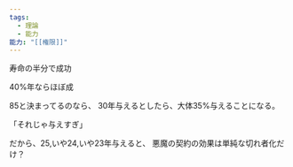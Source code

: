 ```yaml
---
tags:
  - 理論
  - 能力
能力: "[[権限]]"
---
```


寿命の半分で成功

40%年ならほぼ成

85と決まってるのなら、
30年与えるとしたら、大体35%与えることになる。

「それじゃ与えすぎ」

だから、25,いや24,いや23年与えると、
悪魔の契約の効果は単純な切れ者化だけ？